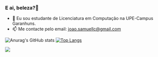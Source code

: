 ### E ai, beleza?👋

- 🔭 Eu sou estudante de Licenciatura em Computação na UPE-Campus Garanhuns.
- 📫 Me contacte pelo email: joao.samuellc@gmail.com

![Anurag's GitHub stats](https://github-readme-stats.vercel.app/api?username=skmuell&show_icons=true&theme=dracula)    [![Top Langs](https://github-readme-stats.vercel.app/api/top-langs/?username=skmuell&layout=compact&theme=dracula)](https://github.com/skmuell/github-readme-stats)



<div>
  <a href="https://www.instagram.com/skmuell/" target="blank"><img src="https://img.shields.io/badge/Instagram-E4405F?style=for-the-badge&logo=instagram&logoColor=white" target="blank"><a>
</div>

